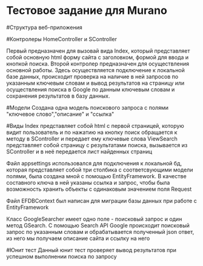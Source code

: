 # Тестовое задание для Murano 

#Структура веб-приложения

#Контролеры 
HomeController и SController

Первый предназначен для вызовай вида Index, который представляет собой основную html форму сайта с заголовком, формой для ввода и кнопкой поиска.
Второй контролер предназначен для осуществления основной работы. Здесь осуществляется подключение к локальной базе данных, происходит проверка на наличие в ней запросов по указанным ключевым словам и вывод результатов на страницу или осуществления поиска в Google по данным ключевым словам и сохранения результатов в базу данных.

#Модели
Создана одна модель поискового запроса с полями "ключевое слово","описание" и "ссылка"

#Виды
Index представляет собой html с первой страницей, которую видит пользователь и по нажатию на кнопку поиск обращается к методу в SController и передает ему ключевые слова
ViewSearch представляет собой страницу с результатами поиска, вызывается из SController и в неё передается лист найденных страниц

Файл appsettings использовался для подключения к локальной бд, которая представляет собой три столбика с соответсвующими модели полями, была создана мной с помощью EntityFramework. В качестве составного ключа в ней указаны ссылка и запрос, чтобы была возможность хранить объекты с одинаковым значением поля Request

Файл EFDBContext был написан для миграции базы данных при работе с EntityFramework

Класс GoogleSearcher имеет одно поле - поисковый запрос и один метод GSearch. С помощью Search API Google происходит поисковый запрос по указанным словам и обрабатывается полученный json ответ, из него мы получаем описание сайта и ссылку на него

#Юнит тест
Данный юнит тест проверяет вывод результатов при успешном выполнении поиска по запросу
